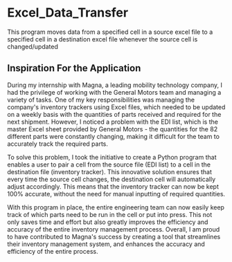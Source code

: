 # Excel_Data_Transfer
This program moves data from a specified cell in a source excel file to a specified cell in a destination excel file whenever the source cell is changed/updated

## Inspiration For the Application

During my internship with Magna, a leading mobility technology company, I had the privilege of working with the General Motors team and managing a variety of tasks. One of my key responsibilities was managing the company's inventory trackers using Excel files, which needed to be updated on a weekly basis with the quantities of parts received and required for the next shipment. However, I noticed a problem with the EDI list, which is the master Excel sheet provided by General Motors - the quantities for the 82 different parts were constantly changing, making it difficult for the team to accurately track the required parts.

To solve this problem, I took the initiative to create a Python program that enables a user to pair a cell from the source file (EDI list) to a cell in the destination file (inventory tracker). This innovative solution ensures that every time the source cell changes, the destination cell will automatically adjust accordingly. This means that the inventory tracker can now be kept 100% accurate, without the need for manual inputting of required quantities.

With this program in place, the entire engineering team can now easily keep track of which parts need to be run in the cell or put into press. This not only saves time and effort but also greatly improves the efficiency and accuracy of the entire inventory management process. Overall, I am proud to have contributed to Magna's success by creating a tool that streamlines their inventory management system, and enhances the accuracy and efficiency of the entire process.
